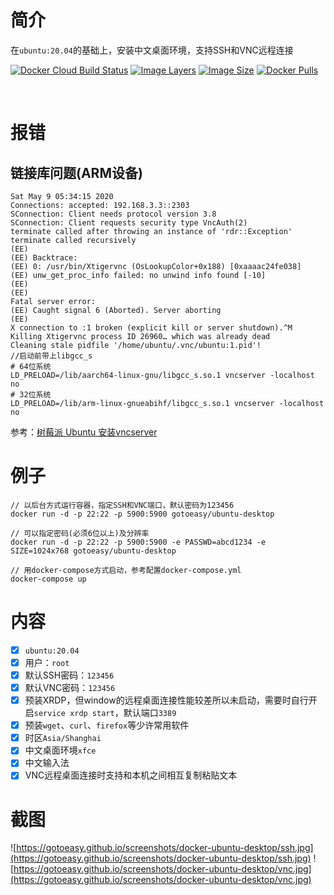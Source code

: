 # 简介

在`ubuntu:20.04`的基础上，安装中文桌面环境，支持SSH和VNC远程连接
<br>

[![Docker Cloud Build Status](https://img.shields.io/docker/cloud/build/gotoeasy/ubuntu-desktop)](https://hub.docker.com/r/gotoeasy/ubuntu-desktop)
[![Image Layers](https://img.shields.io/microbadger/layers/gotoeasy/ubuntu-desktop)](https://hub.docker.com/r/gotoeasy/ubuntu-desktop)
[![Image Size](https://img.shields.io/microbadger/image-size/gotoeasy/ubuntu-desktop)](https://hub.docker.com/r/gotoeasy/ubuntu-desktop)
[![Docker Pulls](https://img.shields.io/docker/pulls/gotoeasy/ubuntu-desktop)](https://hub.docker.com/r/gotoeasy/ubuntu-desktop)

<br>

# 报错
## 链接库问题(ARM设备)
```
Sat May 9 05:34:15 2020
Connections: accepted: 192.168.3.3::2303
SConnection: Client needs protocol version 3.8
SConnection: Client requests security type VncAuth(2)
terminate called after throwing an instance of 'rdr::Exception'
terminate called recursively
(EE)
(EE) Backtrace:
(EE) 0: /usr/bin/Xtigervnc (OsLookupColor+0x188) [0xaaaac24fe038]
(EE) unw_get_proc_info failed: no unwind info found [-10]
(EE)
(EE)
Fatal server error:
(EE) Caught signal 6 (Aborted). Server aborting
(EE)
X connection to :1 broken (explicit kill or server shutdown).^M
Killing Xtigervnc process ID 26960… which was already dead
Cleaning stale pidfile '/home/ubuntu/.vnc/ubuntu:1.pid'!
//启动前带上libgcc_s
# 64位系统
LD_PRELOAD=/lib/aarch64-linux-gnu/libgcc_s.so.1 vncserver -localhost no
# 32位系统
LD_PRELOAD=/lib/arm-linux-gnueabihf/libgcc_s.so.1 vncserver -localhost no
```
参考：[树莓派 Ubuntu 安装vncserver](https://www.cyh.ac.cn/2020/05/09/%E6%A0%91%E8%8E%93%E6%B4%BE-ubuntu-%E5%AE%89%E8%A3%85vncserver/)

# 例子
```
// 以后台方式运行容器，指定SSH和VNC端口，默认密码为123456
docker run -d -p 22:22 -p 5900:5900 gotoeasy/ubuntu-desktop

// 可以指定密码(必须6位以上)及分辨率
docker run -d -p 22:22 -p 5900:5900 -e PASSWD=abcd1234 -e SIZE=1024x768 gotoeasy/ubuntu-desktop

// 用docker-compose方式启动，参考配置docker-compose.yml
docker-compose up
```

# 内容

- [x] `ubuntu:20.04`
- [x] 用户：`root`
- [x] 默认SSH密码：`123456`
- [x] 默认VNC密码：`123456`
- [x] 预装XRDP，但window的远程桌面连接性能较差所以未启动，需要时自行开启`service xrdp start`，默认端口`3389`
- [x] 预装`wget`、`curl`、`firefox`等少许常用软件
- [x] 时区`Asia/Shanghai`
- [x] 中文桌面环境`xfce`
- [x] 中文输入法
- [x] VNC远程桌面连接时支持和本机之间相互复制粘贴文本

# 截图
![https://gotoeasy.github.io/screenshots/docker-ubuntu-desktop/ssh.jpg](https://gotoeasy.github.io/screenshots/docker-ubuntu-desktop/ssh.jpg)
![https://gotoeasy.github.io/screenshots/docker-ubuntu-desktop/vnc.jpg](https://gotoeasy.github.io/screenshots/docker-ubuntu-desktop/vnc.jpg)
